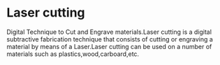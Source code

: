 
# Laser cutting






Digital Technique to Cut and Engrave materials.Laser cutting is a digital subtractive fabrication technique that consists of cutting or engraving a material by means of a Laser.Laser cutting can be used on a number of materials such as plastics,wood,carboard,etc.

